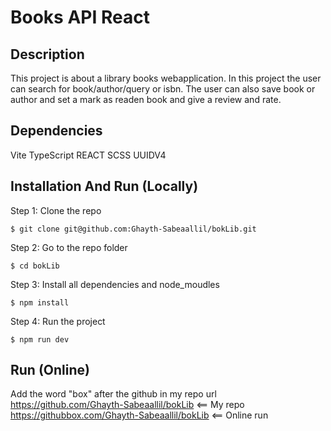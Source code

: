 # Books API React

## Description

This project is about a library books webapplication. In this project the user can search for book/author/query or isbn. The user can also save book or author and set a mark as readen book and give a review and rate.

## Dependencies

Vite
TypeScript
REACT
SCSS
UUIDV4

## Installation And Run (Locally)

Step 1: Clone the repo

```console
$ git clone git@github.com:Ghayth-Sabeaallil/bokLib.git
```

Step 2: Go to the repo folder

```console
$ cd bokLib
```

Step 3: Install all dependencies and node_moudles

```console
$ npm install
```

Step 4: Run the project

```console
$ npm run dev
```

## Run (Online)

Add the word "box" after the github in my repo url
https://github.com/Ghayth-Sabeaallil/bokLib <== My repo
https://githubbox.com/Ghayth-Sabeaallil/bokLib <== Online run

